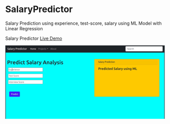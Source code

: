 # SalaryPredictor
Salary Prediction using experience, test-score, salary using ML Model with Linear Regression

Salary Predictor [Live Demo](https://salary-predictor-eth.herokuapp.com/)

![alt-text](demo.gif)
